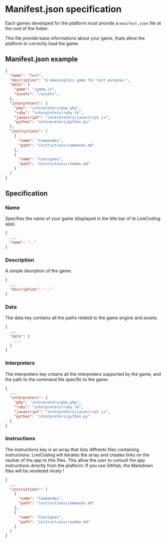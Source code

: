 # Manifest.json specification

Each games developed for the platform must provide a `manifest.json` file at the root of the folder.

This file provide base informations about your game, thats allow the platform to correctly load the game.

## Manifest.json example

```json
{
  "name": "Test",
  "description": "A meaningless game for test purpose.",
  "data": {
    "game": "/game.js",
    "assets": "/assets",
  },
  "interpreters": {
    "php": "interpreters/php.php",
    "ruby": "interpreters/ruby.rb",
    "javascript": "interpreters/javascript.js",
    "python": "interpreters/python.py"
  },
  "instructions": [
    {
      "name": "Commandes",
      "path": "instructions/commands.md"
    },
    {
      "name": "Consignes",
      "path": "instructions/readme.md"
    }
  ]
}
```

## Specification

### Name
Specifies the name of your game (displayed in the title bar of te LiveCoding app).
```json
{
  ...
  "name": ".."
}
```

### Description
A simple desription of the game.
```json
{
  ...
  "description": ".."
}
```

### Data
The data key contains all the paths related to the game engine and assets.
```json
{
  ...
  "data": {
    ...
  }
}
```

### Interpreters
The interpreters key cntains all the interpreters supported by the game, and the path to the command file specific to the game.
```json
{
  ...
  "interpreters": {
    "php": "interpreters/php.php",
    "ruby": "interpreters/ruby.rb",
    "javascript": "interpreters/javascript.js",
    "python": "interpreters/python.py"
  }
}
```

### Instructions
The instructions key is an array that lists diffrents files containing instructions. LiveCoding will iterates the array and creates links on the navbar of the app to this files. This allow the user to consult the app instructions directly from the platform. If you use GitHub, the Markdown files will be rendered nicely !
```json
{
  ...
  "instructions": [
    {
      "name": "Commandes",
      "path": "instructions/commands.md"
    },
    {
      "name": "Consignes",
      "path": "instructions/readme.md"
    }
  ]
}
```